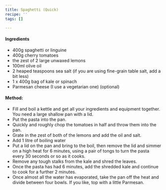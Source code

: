```yaml
---
title: Spaghetti (Quick)
recipe: ''
tags: []

---
```

#### Ingredients

* 400g spaghetti or linguine
* 400g cherry tomatoes
* the zest of 2 large unwaxed lemons
* 100ml olive oil
* 2 heaped teaspoons sea salt (if you are using fine-grain table salt, add a bit less)
* 1 x 400g bag of kale or spinach
* Parmesan cheese (I use a vegetarian one) (optional)

#### Method:

* Fill and boil a kettle and get all your ingredients and equipment together. You need a large shallow pan with a lid.
* Put the pasta into the pan. 
* Quickly and roughly chop the tomatoes in half and throw them into the pan. 
* Grate in the zest of both of the lemons and add the oil and salt. 
* Add 1 litre of boiling water
* Put a lid on the pan and bring to the boil, then remove the lid and simmer on a high heat for 6 minutes, using a pair of tongs to turn the pasta every 30 seconds or so as it cooks.
* Remove any tough stalks from the kale and shred the leaves. 
* Once the pasta has had 6 minutes, add the shredded kale and continue to cook for a further 2 minutes.
* Once almost all the water has evaporated, take the pan off the heat and divide between four bowls. If you like, top with a little Parmesan.